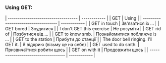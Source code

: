 ﻿
### Using GET:

| ----------------------------------- | ------------ |
|               GET                   |     Using    |
| ----------------------------------- | ------------ |
| GET in touch                        | Зв'язатися із ... |
| GET bored                           | Знудитися |
| I don't GET this exercise           | Не розуміти |
| GET rid of                          | Позбутися від ... |
| GET to know smb.                    | Познайомитися поближче із ... |
| GET to the station                  | Прибути до станції |
| The door bell ringing. I'll GET it. | Я відкрию (візьму це на себе) |
| GET used to do smth.                | Призвичаїтися робити щось |
| GET on with it                      | Продовжити щось |
| ----------------------------------- | ------------ |
